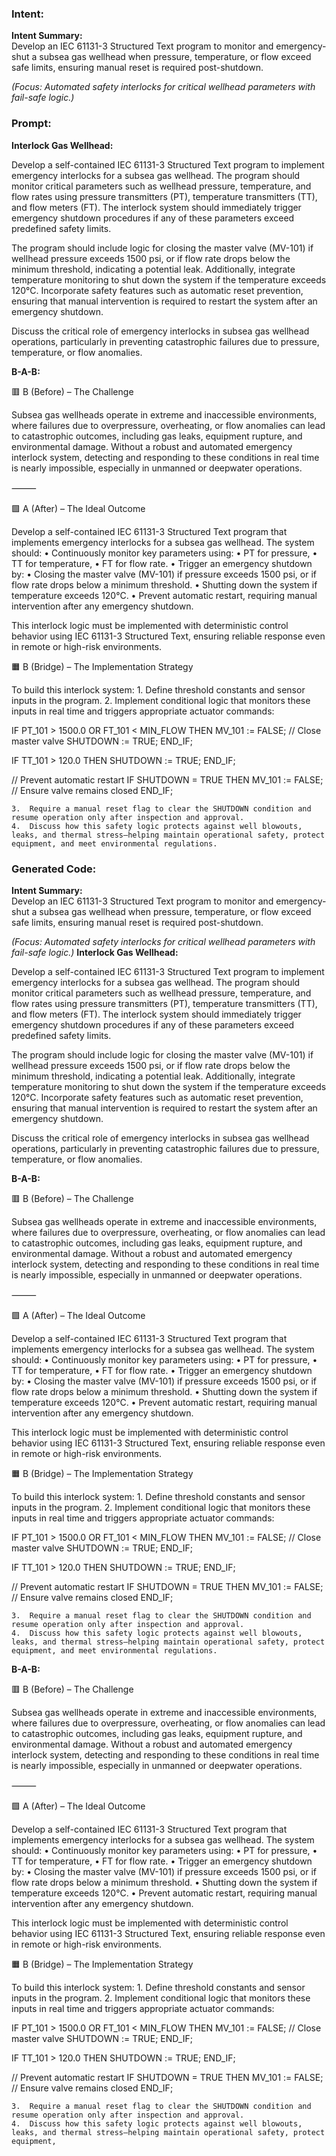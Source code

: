 ### Intent:
**Intent Summary:**  
Develop an IEC 61131-3 Structured Text program to monitor and emergency-shut a subsea gas wellhead when pressure, temperature, or flow exceed safe limits, ensuring manual reset is required post-shutdown.  

*(Focus: Automated safety interlocks for critical wellhead parameters with fail-safe logic.)*

### Prompt:
**Interlock Gas Wellhead:**

Develop a self-contained IEC 61131-3 Structured Text program to implement emergency interlocks for a subsea gas wellhead. The program should monitor critical parameters such as wellhead pressure, temperature, and flow rates using pressure transmitters (PT), temperature transmitters (TT), and flow meters (FT). The interlock system should immediately trigger emergency shutdown procedures if any of these parameters exceed predefined safety limits.

The program should include logic for closing the master valve (MV-101) if wellhead pressure exceeds 1500 psi, or if flow rate drops below the minimum threshold, indicating a potential leak. Additionally, integrate temperature monitoring to shut down the system if the temperature exceeds 120°C. Incorporate safety features such as automatic reset prevention, ensuring that manual intervention is required to restart the system after an emergency shutdown.

Discuss the critical role of emergency interlocks in subsea gas wellhead operations, particularly in preventing catastrophic failures due to pressure, temperature, or flow anomalies.

**B-A-B:**

🟥 B (Before) – The Challenge

Subsea gas wellheads operate in extreme and inaccessible environments, where failures due to overpressure, overheating, or flow anomalies can lead to catastrophic outcomes, including gas leaks, equipment rupture, and environmental damage. Without a robust and automated emergency interlock system, detecting and responding to these conditions in real time is nearly impossible, especially in unmanned or deepwater operations.

⸻

🟩 A (After) – The Ideal Outcome

Develop a self-contained IEC 61131-3 Structured Text program that implements emergency interlocks for a subsea gas wellhead. The system should:
	•	Continuously monitor key parameters using:
	•	PT for pressure,
	•	TT for temperature,
	•	FT for flow rate.
	•	Trigger an emergency shutdown by:
	•	Closing the master valve (MV-101) if pressure exceeds 1500 psi, or if flow rate drops below a minimum threshold.
	•	Shutting down the system if temperature exceeds 120°C.
	•	Prevent automatic restart, requiring manual intervention after any emergency shutdown.

This interlock logic must be implemented with deterministic control behavior using IEC 61131-3 Structured Text, ensuring reliable response even in remote or high-risk environments.

🟧 B (Bridge) – The Implementation Strategy

To build this interlock system:
	1.	Define threshold constants and sensor inputs in the program.
	2.	Implement conditional logic that monitors these inputs in real time and triggers appropriate actuator commands:
 
 IF PT_101 > 1500.0 OR FT_101 < MIN_FLOW THEN
    MV_101 := FALSE; // Close master valve
    SHUTDOWN := TRUE;
END_IF;

IF TT_101 > 120.0 THEN
    SHUTDOWN := TRUE;
END_IF;

// Prevent automatic restart
IF SHUTDOWN = TRUE THEN
    MV_101 := FALSE; // Ensure valve remains closed
END_IF;

	3.	Require a manual reset flag to clear the SHUTDOWN condition and resume operation only after inspection and approval.
	4.	Discuss how this safety logic protects against well blowouts, leaks, and thermal stress—helping maintain operational safety, protect equipment, and meet environmental regulations.

### Generated Code:
**Intent Summary:**  
Develop an IEC 61131-3 Structured Text program to monitor and emergency-shut a subsea gas wellhead when pressure, temperature, or flow exceed safe limits, ensuring manual reset is required post-shutdown.  

*(Focus: Automated safety interlocks for critical wellhead parameters with fail-safe logic.)*
**Interlock Gas Wellhead:**

Develop a self-contained IEC 61131-3 Structured Text program to implement emergency interlocks for a subsea gas wellhead. The program should monitor critical parameters such as wellhead pressure, temperature, and flow rates using pressure transmitters (PT), temperature transmitters (TT), and flow meters (FT). The interlock system should immediately trigger emergency shutdown procedures if any of these parameters exceed predefined safety limits.

The program should include logic for closing the master valve (MV-101) if wellhead pressure exceeds 1500 psi, or if flow rate drops below the minimum threshold, indicating a potential leak. Additionally, integrate temperature monitoring to shut down the system if the temperature exceeds 120°C. Incorporate safety features such as automatic reset prevention, ensuring that manual intervention is required to restart the system after an emergency shutdown.

Discuss the critical role of emergency interlocks in subsea gas wellhead operations, particularly in preventing catastrophic failures due to pressure, temperature, or flow anomalies.

**B-A-B:**

🟥 B (Before) – The Challenge

Subsea gas wellheads operate in extreme and inaccessible environments, where failures due to overpressure, overheating, or flow anomalies can lead to catastrophic outcomes, including gas leaks, equipment rupture, and environmental damage. Without a robust and automated emergency interlock system, detecting and responding to these conditions in real time is nearly impossible, especially in unmanned or deepwater operations.

⸻

🟩 A (After) – The Ideal Outcome

Develop a self-contained IEC 61131-3 Structured Text program that implements emergency interlocks for a subsea gas wellhead. The system should:
	•	Continuously monitor key parameters using:
	•	PT for pressure,
	•	TT for temperature,
	•	FT for flow rate.
	•	Trigger an emergency shutdown by:
	•	Closing the master valve (MV-101) if pressure exceeds 1500 psi, or if flow rate drops below a minimum threshold.
	•	Shutting down the system if temperature exceeds 120°C.
	•	Prevent automatic restart, requiring manual intervention after any emergency shutdown.

This interlock logic must be implemented with deterministic control behavior using IEC 61131-3 Structured Text, ensuring reliable response even in remote or high-risk environments.

🟧 B (Bridge) – The Implementation Strategy

To build this interlock system:
	1.	Define threshold constants and sensor inputs in the program.
	2.	Implement conditional logic that monitors these inputs in real time and triggers appropriate actuator commands:
 
 IF PT_101 > 1500.0 OR FT_101 < MIN_FLOW THEN
    MV_101 := FALSE; // Close master valve
    SHUTDOWN := TRUE;
END_IF;

IF TT_101 > 120.0 THEN
    SHUTDOWN := TRUE;
END_IF;

// Prevent automatic restart
IF SHUTDOWN = TRUE THEN
    MV_101 := FALSE; // Ensure valve remains closed
END_IF;

	3.	Require a manual reset flag to clear the SHUTDOWN condition and resume operation only after inspection and approval.
	4.	Discuss how this safety logic protects against well blowouts, leaks, and thermal stress—helping maintain operational safety, protect equipment, and meet environmental regulations.

**B-A-B:**

🟥 B (Before) – The Challenge

Subsea gas wellheads operate in extreme and inaccessible environments, where failures due to overpressure, overheating, or flow anomalies can lead to catastrophic outcomes, including gas leaks, equipment rupture, and environmental damage. Without a robust and automated emergency interlock system, detecting and responding to these conditions in real time is nearly impossible, especially in unmanned or deepwater operations.

⸻

🟩 A (After) – The Ideal Outcome

Develop a self-contained IEC 61131-3 Structured Text program that implements emergency interlocks for a subsea gas wellhead. The system should:
	•	Continuously monitor key parameters using:
	•	PT for pressure,
	•	TT for temperature,
	•	FT for flow rate.
	•	Trigger an emergency shutdown by:
	•	Closing the master valve (MV-101) if pressure exceeds 1500 psi, or if flow rate drops below a minimum threshold.
	•	Shutting down the system if temperature exceeds 120°C.
	•	Prevent automatic restart, requiring manual intervention after any emergency shutdown.

This interlock logic must be implemented with deterministic control behavior using IEC 61131-3 Structured Text, ensuring reliable response even in remote or high-risk environments.

🟧 B (Bridge) – The Implementation Strategy

To build this interlock system:
	1.	Define threshold constants and sensor inputs in the program.
	2.	Implement conditional logic that monitors these inputs in real time and triggers appropriate actuator commands:
 
 IF PT_101 > 1500.0 OR FT_101 < MIN_FLOW THEN
    MV_101 := FALSE; // Close master valve
    SHUTDOWN := TRUE;
END_IF;

IF TT_101 > 120.0 THEN
    SHUTDOWN := TRUE;
END_IF;

// Prevent automatic restart
IF SHUTDOWN = TRUE THEN
    MV_101 := FALSE; // Ensure valve remains closed
END_IF;

	3.	Require a manual reset flag to clear the SHUTDOWN condition and resume operation only after inspection and approval.
	4.	Discuss how this safety logic protects against well blowouts, leaks, and thermal stress—helping maintain operational safety, protect equipment,
